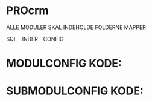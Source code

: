 # PROcrm

ALLE MODULER SKAL INDEHOLDE FOLDERNE MAPPER

SQL - INDER - CONFIG 

# MODULCONFIG KODE: 


# SUBMODULCONFIG KODE: 

